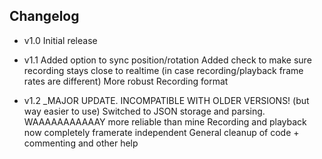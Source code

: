 ## Changelog


- v1.0
Initial release

- v1.1
Added option to sync position/rotation
Added check to make sure recording stays close to realtime (in case recording/playback frame rates are different)
More robust Recording format

- v1.2 _MAJOR UPDATE. INCOMPATIBLE WITH OLDER VERSIONS! (but way easier to use)
Switched to JSON storage and parsing. WAAAAAAAAAAAY more reliable than mine
Recording and playback now completely framerate independent
General cleanup of code + commenting and other help